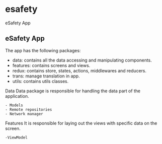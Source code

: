 # esafety

eSafety App

## eSafety App

The app has the following packages:
- data: contains all the data accessing and manipulating components.
- features: contains screens and views.
- redux: contains store, states, actions, middlewares and reducers.
- trans: manage translation in app.
- utils: contains utils classes.


Data
    Data package is responsible for handling the data part of the application.

    - Models
    - Remote repositories
    - Network manager

Features
    It is responsible for laying out the views with specific data on the screen.

    -ViewModel
    